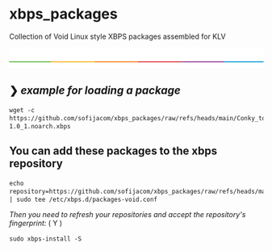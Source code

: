 # xbps_packages
Collection of Void Linux style XBPS packages assembled for KLV 


<img width="888" height="40" alt="split" src="https://github.com/sofijacom/sofijacom/blob/main/icons_line/split.png" />


## ❯ _example for loading a package_


```
wget -c https://github.com/sofijacom/xbps_packages/raw/refs/heads/main/Conky_toggle_switch-1.0_1.noarch.xbps
```

## You can add these packages to the xbps repository 

```
echo repository=https://github.com/sofijacom/xbps_packages/raw/refs/heads/main/ | sudo tee /etc/xbps.d/packages-void.conf
```

_Then you need to refresh your repositories and accept the repository's fingerprint:_ ( Y )

```
sudo xbps-install -S
```
